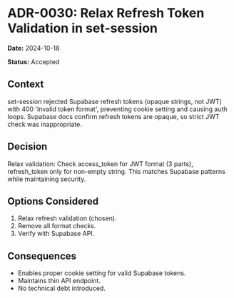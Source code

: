 # ADR-0030: Relax Refresh Token Validation in set-session

**Date:** 2024-10-18

**Status:** Accepted

## Context

set-session rejected Supabase refresh tokens (opaque strings, not JWT) with 400 'Invalid token format', preventing cookie setting and causing auth loops. Supabase docs confirm refresh tokens are opaque, so strict JWT check was inappropriate.

## Decision

Relax validation: Check access_token for JWT format (3 parts), refresh_token only for non-empty string. This matches Supabase patterns while maintaining security.

## Options Considered
1. Relax refresh validation (chosen).
2. Remove all format checks.
3. Verify with Supabase API.

## Consequences
- Enables proper cookie setting for valid Supabase tokens.
- Maintains thin API endpoint.
- No technical debt introduced.